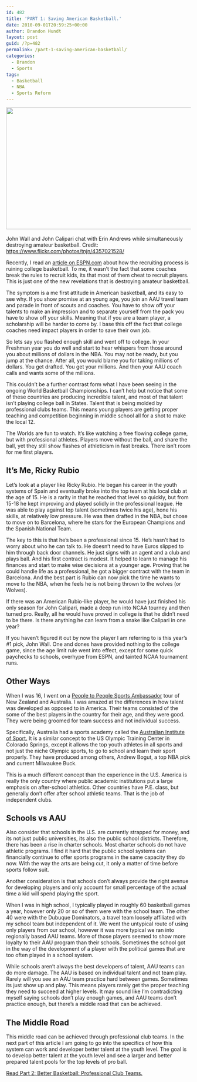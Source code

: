 ```yaml
---
id: 482
title: 'PART 1: Saving American Basketball.'
date: 2010-09-01T20:59:25+00:00
author: Brandon Hundt
layout: post
guid: /?p=482
permalink: /part-1-saving-american-basketball/
categories:
  - Brandon
  - Sports
tags:
  - Basketball
  - NBA
  - Sports Reform
---
```

<div class="right">
  <img src="/wp-content/uploads/2010/09/4357021528_128354edec_z.jpg" alt="" title="4357021528_128354edec_z" width="575" height="331" class="size-full wp-image-496" srcset="/wp-content/uploads/2010/09/4357021528_128354edec_z.jpg 575w, /wp-content/uploads/2010/09/4357021528_128354edec_z-300x172.jpg 300w" sizes="(max-width: 575px) 100vw, 575px" /></p>

  <p class="wp-caption-text">
    John Wall and John Calipari chat with Erin Andrews while simultaneously destroying amateur basketball. Credit: <a href="https://www.flickr.com/photos/tnjn/4357021528/">https://www.flickr.com/photos/tnjn/4357021528/</a>
  </p>
</div>

Recently, I read an [article on ESPN.com](/sports.espn.go.com/ncb/columns/story?columnist=oneil_dana&id=5398415) about how the recruiting process is ruining college basketball. To me, it wasn’t the fact that some coaches break the rules to recruit kids, its that most of them cheat to recruit players. This is just one of the new revelations that is destroying amateur basketball.<!--more-->

The symptom is a me first attitude in American basketball, and its easy to see why. If you show promise at an young age, you join an AAU travel team and parade in front of scouts and coaches. You have to show off your talents to make an impression and to separate yourself from the pack you have to show off your skills. Meaning that if you are a team player, a scholarship will be harder to come by. I base this off the fact that college coaches need impact players in order to save their own job.

So lets say you flashed enough skill and went off to college. In your Freshman year you do well and start to hear whispers from those around you about millions of dollars in the NBA. You may not be ready, but you jump at the chance. After all, you would blame you for taking millions of dollars. You get drafted. You get your millions. And then your AAU coach calls and wants some of the millions.

This couldn’t be a further contrast form what I have been seeing in the ongoing World Basketball Championships. I can’t help but notice that some of these countries are producing incredible talent, and most of that talent isn’t playing college ball in States. Talent that is being molded by professional clubs teams. This means young players are getting proper teaching and competition beginning in middle school all for a shot to make the local 12.

The Worlds are fun to watch. It’s like watching a free flowing college game, but with professional athletes. Players move without the ball, and share the ball, yet they still show flashes of athleticism in fast breaks. There isn’t room for me first players.

## It’s Me, Ricky Rubio

Let’s look at a player like Ricky Rubio. He began his career in the youth systems of Spain and eventually broke into the top team at his local club at the age of 15. He is a rarity in that he reached that level so quickly, but from 15-18 he kept improving and played solidly in the professional league. He was able to play against top talent (sometimes twice his age), hone his skills, at relatively low pressure. He was then drafted in the NBA, but chose to move on to Barcelona, where he stars for the European Champions and the Spanish National Team.

The key to this is that he’s been a professional since 15. He’s hasn’t had to worry about who he can talk to. He doesn’t need to have Euros slipped to him through back door channels. He just signs with an agent and a club and plays ball. And his first contract is modest. It helped to learn to manage his finances and start to make wise decisions at a younger age. Proving that he could handle life as a professional, he got a bigger contract with the team in Barcelona. And the best part is Rubio can now pick the time he wants to move to the NBA, when he feels he is not being thrown to the wolves (or Wolves).

If there was an American Rubio-like player, he would have just finished his only season for John Calipari, made a deep run into NCAA tourney and then turned pro. Really, all he would have proved in college is that he didn’t need to be there. Is there anything he can learn from a snake like Calipari in one year?

If you haven’t figured it out by now the player I am referring to is this year’s #1 pick, John Wall. One and dones have provided nothing to the college game, since the age limit rule went into effect, except for some quick paychecks to schools, overhype from ESPN, and tainted NCAA tournament runs.

## Other Ways

When I was 16, I went on a [People to People Sports Ambassador](/www.peopletopeople.com/ourprograms/sport/pages/default.aspx) tour of New Zealand and Australia. I was amazed at the differences in how talent was developed as opposed to in America. Their teams consisted of the some of the best players in the country for their age, and they were good. They were being groomed for team success and not individual success.

Specifically, Australia had a sports academy called the [Australian Institute of Sport.](/www.ausport.gov.au/ais) It is a similar concept to the US Olympic Training Center in Colorado Springs, except it allows the top youth athletes in all sports and not just the niche Olympic sports, to go to school and learn their sport properly. They have produced among others, Andrew Bogut, a top NBA pick and current Milwaukee Buck.

This is a much different concept than the experience in the U.S. America is really the only country where public academic institutions put a large emphasis on after-school athletics. Other countries have P.E. class, but generally don’t offer after school athletic teams. That is the job of independent clubs.

## Schools vs AAU

Also consider that schools in the U.S. are currently strapped for money, and its not just public universities, its also the public school districts. Therefore, there has been a rise in charter schools. Most charter schools do not have athletic programs. I find it hard that the public school systems can financially continue to offer sports programs in the same capacity they do now. With the way the arts are being cut, it only a matter of time before sports follow suit.

Another consideration is that schools don’t always provide the right avenue for developing players and only account for small percentage of the actual time a kid will spend playing the sport.

When I was in high school, I typically played in roughly 60 basketball games a year, however only 20 or so of them were with the school team. The other 40 were with the Dubuque Dominators, a travel team loosely affiliated with my school team but independent of it. We went the untypical route of using only players from our school, however it was more typical we ran into regionally based AAU teams. More of those players seemed to show more loyalty to their AAU program than their schools. Sometimes the school got in the way of the development of a player with the political games that are too often played in a school system.

While schools aren’t always the best developers of talent, AAU teams can do more damage. The AAU is based on individual talent and not team play. Rarely will you see an AAU team practice hard between games. Sometimes its just show up and play. This means players rarely get the proper teaching they need to succeed at higher levels. It may sound like I’m contradicting myself saying schools don’t play enough games, and AAU teams don’t practice enough, but there’s a middle road that can be achieved.

## The Middle Road

This middle road can be achieved through professional club teams. In the next part of this article I am going to go into the specifics of how this system can work and developer better talent at the youth level. The goal is to develop better talent at the youth level and see a larger and better prepared talent pools for the top levels of pro ball.

[Read Part 2: Better Basketball: Professional Club Teams.](/part-2-better-basketball-professional-club-teams)
